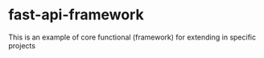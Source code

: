 # fast-api-framework
This is an example of core functional (framework) for extending in specific projects
